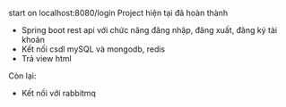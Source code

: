 start on localhost:8080/login
Project hiện tại đã hoàn thành
- Spring boot rest api với chức năng đăng nhập, đăng xuất, đăng ký tài khoản
- Kết nối csdl mySQL và mongodb, redis
- Trả view html

Còn lại:
- Kết nối với rabbitmq
